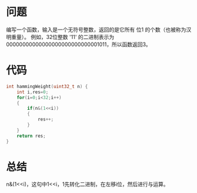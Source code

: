 # 问题 #
编写一个函数，输入是一个无符号整数，返回的是它所有 位1 的个数（也被称为汉明重量）。
例如，32位整数 '11' 的二进制表示为 00000000000000000000000000001011，所以函数返回3。
# 代码 #
```C
int hammingWeight(uint32_t n) {
    int i,res=0;
    for(i=0;i<32;i++)
    {
        if(n&(1<<i))
        {
            res++;
        }
    }
    return res;
}
```
# 总结 #
n&(1<<i)，这句中1<<i，1先转化二进制，在左移i位，然后进行与运算。